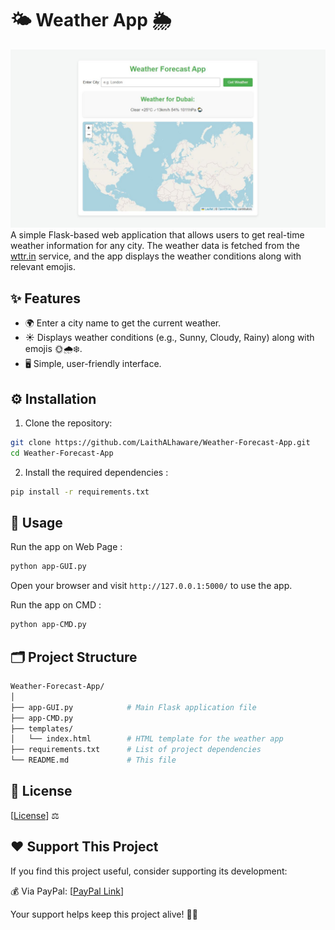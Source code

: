 # 🌤️ Weather App 🌦️
![Image](Images/Capture.JPG)
A simple Flask-based web application that allows users to get real-time weather information for any city. The weather data is fetched from the [wttr.in](https://wttr.in/) service, and the app displays the weather conditions along with relevant emojis.

## ✨ Features 

- 🌍 Enter a city name to get the current weather.
- ☀️ Displays weather conditions (e.g., Sunny, Cloudy, Rainy) along with emojis 🌞🌧️❄️.
- 🖥️ Simple, user-friendly interface.

## ⚙️ Installation 

1. Clone the repository:
```bash
git clone https://github.com/LaithALhaware/Weather-Forecast-App.git
cd Weather-Forecast-App
```

2. Install the required dependencies :
```bash
pip install -r requirements.txt
```

## 🚀 Usage 
Run the app on Web Page :
```bash
python app-GUI.py
```
Open your browser and visit `http://127.0.0.1:5000/` to use the app.
 
Run the app on CMD :
```bash
python app-CMD.py
```

## 🗂️ Project Structure 
```bash
Weather-Forecast-App/
│
├── app-GUI.py            # Main Flask application file
├── app-CMD.py                
├── templates/
│   └── index.html        # HTML template for the weather app
├── requirements.txt      # List of project dependencies
└── README.md             # This file
```



## 📝 License
[[License](LICENSE)] ⚖️


## ❤️ Support This Project
If you find this project useful, consider supporting its development:

💰 Via PayPal: [[PayPal Link](https://www.paypal.com/ncp/payment/KC9EETJDVZQHG)]

Your support helps keep this project alive! 🚀🔥
